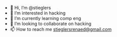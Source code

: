 - 👋 Hi, I’m @stieglers
- 👀 I’m interested in hacking
- 🌱 I’m currently learning comp eng
- 💞️ I’m looking to collaborate on hacking
- 📫 How to reach me stieglersrenaed@gmail.com

<!---
stieglers/stieglers is a ✨ special ✨ repository because its `README.md` (this file) appears on your GitHub profile.
You can click the Preview link to take a look at your changes.
--->

